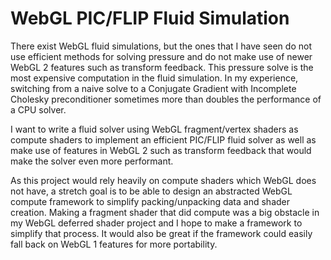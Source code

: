 WebGL PIC/FLIP Fluid Simulation
===============================

There exist WebGL fluid simulations, but the ones that I have seen do not use efficient methods for solving pressure and do not make use of newer WebGL 2 features such as transform feedback. This pressure solve is the most expensive computation in the fluid simulation. In my experience, switching from a naive solve to a Conjugate Gradient with Incomplete Cholesky preconditioner sometimes more than doubles the performance of a CPU solver.

I want to write a fluid solver using WebGL fragment/vertex shaders as compute shaders to implement an efficient PIC/FLIP fluid solver as well as make use of features in WebGL 2 such as transform feedback that would make the solver even more performant.

As this project would rely heavily on compute shaders which WebGL does not have, a stretch goal is to be able to design an abstracted WebGL compute framework to simplify packing/unpacking data and shader creation. Making a fragment shader that did compute was a big obstacle in my WebGL deferred shader project and I hope to make a framework to simplify that process. It would also be great if the framework could easily fall back on WebGL 1 features for more portability.